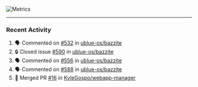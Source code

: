![Metrics](https://metrics.lecoq.io/KyleGospo?template=classic&base=header%2C%20activity%2C%20community%2C%20repositories%2C%20metadata&base.indepth=false&base.hireable=false&base.skip=false&config.timezone=America%2FLos_Angeles)

---
### Recent Activity
<!--START_SECTION:activity-->
1. 🗣 Commented on [#532](https://github.com/ublue-os/bazzite/issues/532#issuecomment-1834599323) in [ublue-os/bazzite](https://github.com/ublue-os/bazzite)
2. 🔒 Closed issue [#590](https://github.com/ublue-os/bazzite/issues/590) in [ublue-os/bazzite](https://github.com/ublue-os/bazzite)
3. 🗣 Commented on [#556](https://github.com/ublue-os/bazzite/issues/556#issuecomment-1834592129) in [ublue-os/bazzite](https://github.com/ublue-os/bazzite)
4. 🗣 Commented on [#588](https://github.com/ublue-os/bazzite/issues/588#issuecomment-1829237943) in [ublue-os/bazzite](https://github.com/ublue-os/bazzite)
5. 🎉 Merged PR [#16](https://github.com/KyleGospo/webapp-manager/pull/16) in [KyleGospo/webapp-manager](https://github.com/KyleGospo/webapp-manager)
<!--END_SECTION:activity-->
